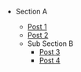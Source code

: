- Section A

  - [Post 1](vi/Section_A/post1.md)
  - [Post 2](vi/Section_A/post2.md)
  - Sub Section B
	- [Post 3](vi/Section_A/SubSection_B/post3.md)
	- [Post 4](vi/Section_A/SubSection_B/post4.md)
